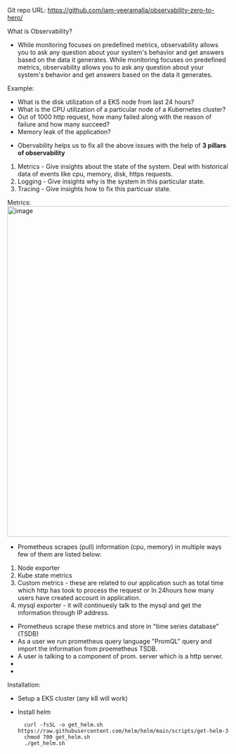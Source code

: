 Git repo URL: https://github.com/iam-veeramalla/observability-zero-to-hero/

What is Observability?

- While monitoring focuses on predefined metrics, observability allows you to ask any question about your system's behavior and get answers based on the data it generates. While monitoring focuses on predefined metrics, observability allows you to ask any question about your system's behavior and get answers based on the data it generates.

Example: 
* What is the disk utilization of a EKS node from last 24 hours?
* What is the CPU utilization of a particular node of a Kubernetes cluster?
* Out of 1000 http request, how many failed along with the reason of failure and how many succeed?
* Memory leak of the application?

- Obervability helps us to fix all the above issues with the help of **3 pillars of observability**

1. Metrics - Give insights about the state of the system. Deal with historical data of events like cpu, memory, disk, https requests.
2. Logging - Give insights why is the system in this particular state.
3. Tracing - Give insights how to fix this particuar state.

Metrics:
<img width="1307" height="753" alt="image" src="https://github.com/user-attachments/assets/8513e216-5526-4736-8647-61965b1e4960" />

- Prometheus scrapes (pull) information (cpu, memory) in multiple ways few of them are listed below:
1. Node exporter
2. Kube state metrics
3. Custom metrics - these are related to our application such as total time which http has took to process the request or In 24hours how many users have created account in application.
4. mysql exporter - it will continuesly talk to the mysql and get the information through IP address.

* Prometheus scrape these metrics and store in "time series database" (TSDB)
* As a user we run prometheus query language "PromQL" query and import the information from proemetheus TSDB.
* A user is talking to a component of prom. server which is a http server.
* 
* 


Installation:

* Setup a EKS cluster (any k8 will work)
* Install helm

        curl -fsSL -o get_helm.sh https://raw.githubusercontent.com/helm/helm/main/scripts/get-helm-3
        chmod 700 get_helm.sh
        ./get_helm.sh




